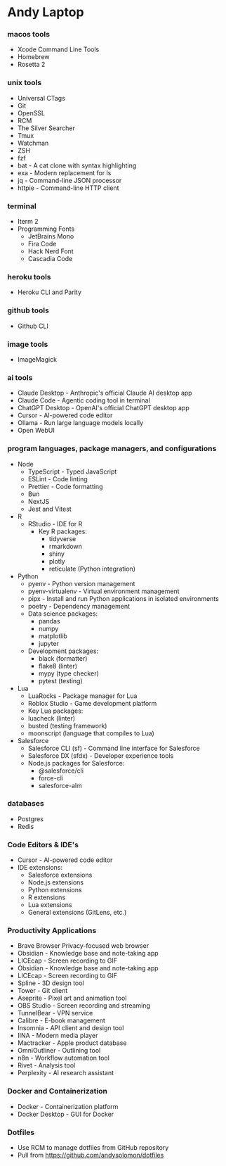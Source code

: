 
# Andy Laptop

### macos tools
- Xcode Command Line Tools
- Homebrew
- Rosetta 2

### unix tools
- Universal CTags
- Git
- OpenSSL
- RCM
- The Silver Searcher
- Tmux
- Watchman
- ZSH
- fzf
- bat - A cat clone with syntax highlighting
- exa - Modern replacement for ls
- jq - Command-line JSON processor
- httpie - Command-line HTTP client

### terminal
- Iterm 2
- Programming Fonts
    - JetBrains Mono
    - Fira Code
    - Hack Nerd Font
    - Cascadia Code

### heroku tools
- Heroku CLI and Parity

### github tools
- Github CLI

### image tools
- ImageMagick

### ai tools
- Claude Desktop - Anthropic's official Claude AI desktop app
- Claude Code - Agentic coding tool in terminal
- ChatGPT Desktop - OpenAI's official ChatGPT desktop app
- Cursor - AI-powered code editor
- Ollama - Run large language models locally
- Open WebUI

### program languages, package managers, and configurations
- Node
    - TypeScript - Typed JavaScript
    - ESLint - Code linting
    - Prettier - Code formatting
    - Bun
    - NextJS
    - Jest and Vitest
- R
    - RStudio - IDE for R
        - Key R packages:
            - tidyverse 
            - rmarkdown 
            - shiny 
            - plotly 
            - reticulate (Python integration)
- Python
    - pyenv - Python version management
    - pyenv-virtualenv - Virtual environment management
    - pipx - Install and run Python applications in isolated environments
    - poetry - Dependency management
    - Data science packages:
        - pandas
        - numpy
        - matplotlib
        - jupyter
    - Development packages:
        - black (formatter)
        - flake8 (linter)
        - mypy (type checker)
        - pytest (testing)
- Lua
    - LuaRocks - Package manager for Lua 
    - Roblox Studio - Game development platform  
    - Key Lua packages: 
    - luacheck (linter) 
    - busted (testing framework) 
    - moonscript (language that compiles to Lua)
- Salesforce
    - Salesforce CLI (sf) - Command line interface for Salesforce
    - Salesforce DX (sfdx) - Developer experience tools
    - Node.js packages for Salesforce: 
        - @salesforce/cli 
        - force-cli 
        - salesforce-alm

### databases
- Postgres
- Redis

### Code Editors & IDE's
- Cursor - AI-powered code editor
- IDE extensions:
    - Salesforce extensions
    - Node.js extensions
    - Python extensions
    - R extensions
    - Lua extensions
    - General extensions (GitLens, etc.)

### Productivity Applications
- Brave Browser Privacy-focused web browser
- Obsidian - Knowledge base and note-taking app
- LICEcap - Screen recording to GIF
- Obsidian - Knowledge base and note-taking app
- LICEcap - Screen recording to GIF
- Spline - 3D design tool
- Tower - Git client
- Aseprite - Pixel art and animation tool
- OBS Studio - Screen recording and streaming
- TunnelBear - VPN service
- Calibre - E-book management
- Insomnia - API client and design tool
- IINA - Modern media player
- Mactracker - Apple product database
- OmniOutliner - Outlining tool
- n8n - Workflow automation tool
- Rivet - Analysis tool
- Perplexity - AI research assistant

### Docker and Containerization
- Docker - Containerization platform
- Docker Desktop - GUI for Docker

### Dotfiles
- Use RCM to manage dotfiles from GitHub repository
- Pull from https://github.com/andysolomon/dotfiles